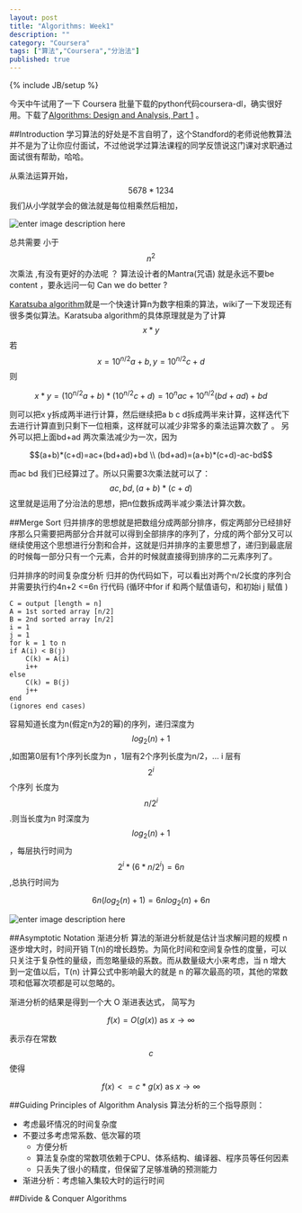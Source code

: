 ```yaml
---
layout: post
title: "Algorithms: Week1"
description: ""
category: "Coursera"
tags: ["算法","Coursera","分治法"]
published: true
---
```

{% include JB/setup %}


今天中午试用了一下 Coursera 批量下载的python代码coursera-dl，确实很好用。下载了[Algorithms: Design and Analysis, Part 1][1] 。



##Introduction
学习算法的好处是不言自明了，这个Standford的老师说他教算法并不是为了让你应付面试，不过他说学过算法课程的同学反馈说这门课对求职通过面试很有帮助，哈哈。

从乘法运算开始，$$5678*1234$$ 我们从小学就学会的做法就是每位相乘然后相加，

![enter image description here][2] 

总共需要 小于 $$n^2$$次乘法 ,有没有更好的办法呢 ？ 算法设计者的Mantra(咒语) 就是永远不要be content ，要永远问一句 Can we do better ?

[Karatsuba algorithm][3]就是一个快速计算n为数字相乘的算法，wiki了一下发现还有很多类似算法。Karatsuba algorithm的具体原理就是为了计算$$x*y $$ 若$$x=10^{n/2}a+b ,y=10^{n/2}c+d$$则 

$$x*y=(10^{n/2}a+b)*(10^{n/2}c+d)=10^{n}ac+10^{n/2}(bd+ad)+bd $$

则可以把x y拆成两半进行计算，然后继续把a b c  d拆成两半来计算，这样迭代下去进行计算直到只剩下一位相乘，这样就可以减少非常多的乘法运算次数了 。 另外可以把上面bd+ad 两次乘法减少为一次，因为 

$$(a+b)*(c+d)=ac+(bd+ad)+bd \\ (bd+ad)=(a+b)*(c+d)-ac-bd$$ 

而ac bd 我们已经算过了。所以只需要3次乘法就可以了：$$ac, bd, (a+b)*(c+d)$$ 
这里就是运用了分治法的思想，把n位数拆成两半减少乘法计算次数。


##Merge Sort
归并排序的思想就是把数组分成两部分排序，假定两部分已经排好序那么只需要把两部分合并就可以得到全部排序的序列了，分成的两个部分又可以继续使用这个思想进行分割和合并，这就是归并排序的主要思想了，递归到最底层的时候每一部分只有一个元素，合并的时候就直接得到排序的二元素序列了。

归并排序的时间复杂度分析 
归并的伪代码如下，可以看出对两个n/2长度的序列合并需要执行约4n+2 <=6n 行代码 (循环中for if 和两个赋值语句，和初始i j 赋值 )

    C = output [length = n]
    A = 1st sorted array [n/2]
    B = 2nd sorted array [n/2]
    i = 1
    j = 1
    for k = 1 to n
	if A(i) < B(j)
		C(k) = A(i)
		i++
	else 
		C(k) = B(j)
		j++
    end
    (ignores end cases)

容易知道长度为n(假定n为2的幂)的序列，递归深度为$$log_2(n)+1$$ ,如图第0层有1个序列长度为n ，1层有2个序列长度为n/2，... i 层有 $$2^i$$个序列 长度为 $$n/2^i$$ .则当长度为n 时深度为  $$log_2(n)+1$$ ，每层执行时间为  $$2^i*(6*n/2^i)=6n$$ ,总执行时间为

$$6n(log_2(n)+1)=6nlog_2(n)+6n$$

![enter image description here][4]



##Asymptotic Notation
渐进分析
算法的渐进分析就是估计当求解问题的规模 n 逐步增大时，时间开销 T(n)的增长趋势。为简化时间和空间复杂性的度量，可以只关注于复杂性的量级，而忽略量级的系数。而从数量级大小来考虑，当 n 增大到一定值以后，T(n) 计算公式中影响最大的就是 n 的幂次最高的项，其他的常数项和低幂次项都是可以忽略的。

渐进分析的结果是得到一个大 O 渐进表达式， 简写为


$$f(x)=O(g(x))\text{ as }x\to\infty $$ 

表示存在常数$$c$$ 使得

$$f(x)<=c* g(x)\text{  as }x\to\infty $$

 
##Guiding Principles of Algorithm Analysis
算法分析的三个指导原则：

 - 考虑最坏情况的时间复杂度
 - 不要过多考虑常系数、低次幂的项
     - 方便分析
     - 算法复杂度的常数项依赖于CPU、体系结构、编译器、程序员等任何因素
     - 只丢失了很小的精度，但保留了足够准确的预测能力
 - 渐进分析：考虑输入集较大时的运行时间



##Divide & Conquer Algorithms



  [1]: https://www.coursera.org/course/algo
  [2]: https://lh4.googleusercontent.com/-JqcjmJVWkLU/U0_h5AFfnYI/AAAAAAAAAqE/OdgL7QqtgEU/s450/G%257B%2524%255D78R1Y3T7HMH%2525U0%25287F5P.jpg
  [3]: http://en.wikipedia.org/wiki/Karatsuba_algorithm
  [4]: https://lh5.googleusercontent.com/-UGNKkRvdrEQ/U0_yI8tQ1yI/AAAAAAAAAqw/fAkapMQcQBE/w624-h324-no/merge.png